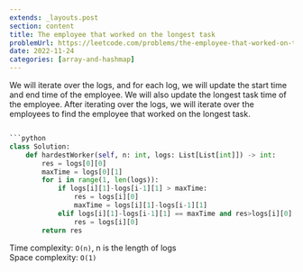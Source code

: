 ```yaml
---
extends: _layouts.post
section: content
title: The employee that worked on the longest task
problemUrl: https://leetcode.com/problems/the-employee-that-worked-on-the-longest-task/
date: 2022-11-24
categories: [array-and-hashmap]
---
```


We will iterate over the logs, and for each log, we will update the start time and end time of the employee. We will also update the longest task time of the employee. After iterating over the logs, we will iterate over the employees to find the employee that worked on the longest task.

```python

```python
class Solution:
    def hardestWorker(self, n: int, logs: List[List[int]]) -> int:
        res = logs[0][0]
        maxTime = logs[0][1]
        for i in range(1, len(logs)):
            if logs[i][1]-logs[i-1][1] > maxTime:
                res = logs[i][0]
                maxTime = logs[i][1]-logs[i-1][1]
            elif logs[i][1]-logs[i-1][1] == maxTime and res>logs[i][0]:
                res = logs[i][0]
        return res
```

Time complexity: `O(n)`, n is the length of logs <br/>
Space complexity: `O(1)`